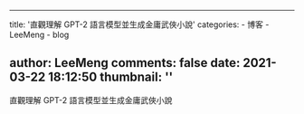 
---
title: '直觀理解 GPT-2 語言模型並生成金庸武俠小說'
categories: 
    - 博客
    - LeeMeng
    - blog

author: LeeMeng
comments: false
date: 2021-03-22 18:12:50
thumbnail: ''
---

<div>   
直觀理解 GPT-2 語言模型並生成金庸武俠小說  
</div>
            